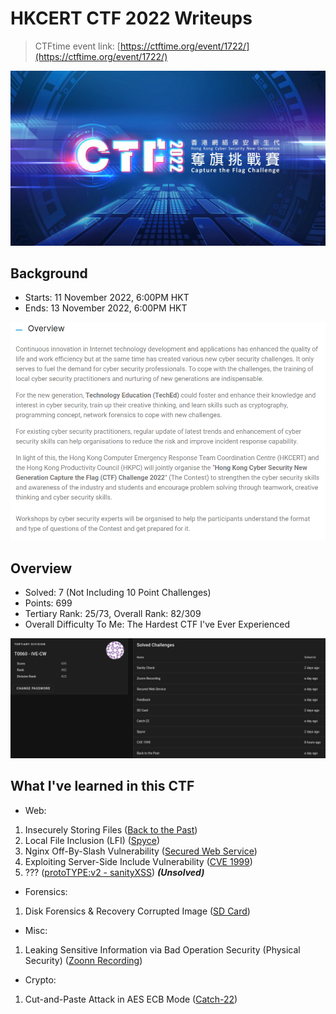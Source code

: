 # HKCERT CTF 2022 Writeups

> CTFtime event link: [https://ctftime.org/event/1722/](https://ctftime.org/event/1722/)

![](https://github.com/siunam321/CTF-Writeups/blob/main/HKCERT-CTF-2022/images/banner.png)

## Background

- Starts: 11 November 2022, 6:00PM HKT
- Ends: 13 November 2022, 6:00PM HKT

![](https://github.com/siunam321/CTF-Writeups/blob/main/HKCERT-CTF-2022/images/overview.png)

## Overview

- Solved: 7 (Not Including 10 Point Challenges)
- Points: 699
- Tertiary Rank: 25/73, Overall Rank: 82/309
- Overall Difficulty To Me: The Hardest CTF I've Ever Experienced

![](https://github.com/siunam321/CTF-Writeups/blob/main/HKCERT-CTF-2022/images/profile.png)

## What I've learned in this CTF

- Web:
1. Insecurely Storing Files ([Back to the Past](https://github.com/siunam321/CTF-Writeups/blob/main/HKCERT-CTF-2022/Web/Back-to-the-Past/README.md))
2. Local File Inclusion (LFI) ([Spyce](https://github.com/siunam321/CTF-Writeups/blob/main/HKCERT-CTF-2022/Web/Spyce/README.md))
3. Nginx Off-By-Slash Vulnerability ([Secured Web Service](https://github.com/siunam321/CTF-Writeups/blob/main/HKCERT-CTF-2022/Web/Secured-Web-Service/README.md))
4. Exploiting Server-Side Include Vulnerability ([CVE 1999](https://github.com/siunam321/CTF-Writeups/blob/main/HKCERT-CTF-2022/Web/CVE-1999/README.md))
5. ??? ([protoTYPE:v2 - sanityXSS](https://github.com/siunam321/CTF-Writeups/blob/main/HKCERT-CTF-2022/Web/protoTYPEv2-sanityXSS/README.md)) ***(Unsolved)***

- Forensics:
1. Disk Forensics & Recovery Corrupted Image ([SD Card](https://github.com/siunam321/CTF-Writeups/blob/main/HKCERT-CTF-2022/Forensics/SD-Card/README.md))

- Misc:
1. Leaking Sensitive Information via Bad Operation Security (Physical Security) ([Zoonn Recording](https://github.com/siunam321/CTF-Writeups/blob/main/HKCERT-CTF-2022/Misc/Zoonn-Recording/README.md))

- Crypto:
1. Cut-and-Paste Attack in AES ECB Mode ([Catch-22](https://github.com/siunam321/CTF-Writeups/blob/main/HKCERT-CTF-2022/Crypto/Catch-22/README.md))